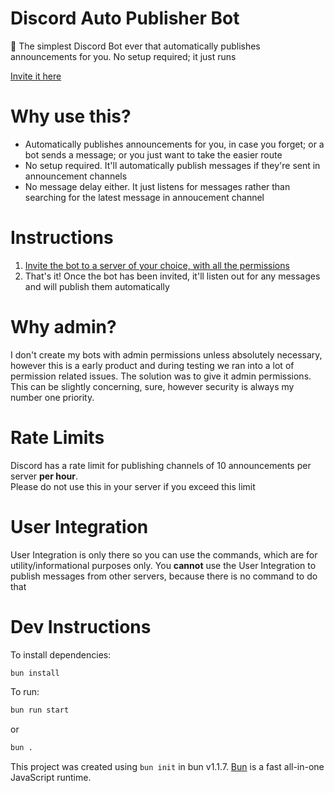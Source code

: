 # Discord Auto Publisher Bot
📢 The simplest Discord Bot ever that automatically publishes announcements for you. No setup required; it just runs

[Invite it here](https://discord.com/oauth2/authorize?client_id=1241739031252045935&permissions=8&scope=bot+applications.commands)

# Why use this?
* Automatically publishes announcements for you, in case you forget; or a bot sends a message; or you just want to take the easier route
* No setup required. It'll automatically publish messages if they're sent in announcement channels
* No message delay either. It just listens for messages rather than searching for the latest message in annoucement channel

# Instructions
1) [Invite the bot to a server of your choice, with all the permissions](https://discord.com/oauth2/authorize?client_id=1241739031252045935&permissions=8&scope=bot+applications.commands)
2) That's it! Once the bot has been invited, it'll listen out for any messages and will publish them automatically

# Why admin?
I don't create my bots with admin permissions unless absolutely necessary, however this is a early product and during testing we ran into a lot of permission related issues. The solution was to give it admin permissions.  
This can be slightly concerning, sure, however security is always my number one priority.

# Rate Limits
Discord has a rate limit for publishing channels of 10 announcements per server **per hour**.  
Please do not use this in your server if you exceed this limit

<!-- # Support
[Support Discord Server](https://discord.gg/<REDACTED_FOR_NOW>) -->

# User Integration
User Integration is only there so you can use the commands, which are for utility/informational purposes only. You **cannot** use the User Integration to publish messages from other servers, because there is no command to do that

# Dev Instructions
To install dependencies:

```bash
bun install
```

To run:

```bash
bun run start
```

or

```bash
bun .
```

This project was created using `bun init` in bun v1.1.7. [Bun](https://bun.sh) is a fast all-in-one JavaScript runtime.
